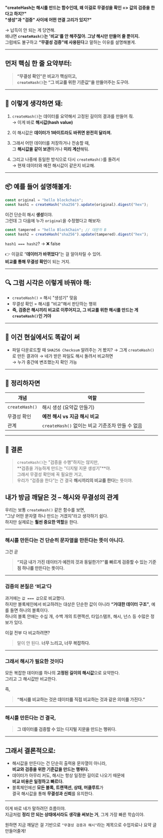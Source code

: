 **"createHash는 해시를 만드는 함수인데, 왜 이걸로 무결성을 확인 => 값의 검증을 한다고 하지?"**  
**"생성"과 "검증" 사이에 어떤 연결 고리가 있지?"**

→ 납득이 안 되는 게 당연해.  
왜냐면 **`createHash()`는 '비교'를 안 해주잖아. 그냥 해시만 만들어 줄 뿐이지.**  
그럼에도 불구하고 **“무결성 검증”에 사용된다**고 말하는 이유를 설명해볼게.

---

## 먼저 핵심 한 줄 요약부터:

> **“무결성 확인”은 비교가 핵심이고,  
> `createHash()`는 “그 비교를 위한 기준값”을 만들어주는 도구야.**

---

## 🧠 이렇게 생각하면 돼:

1. `createHash()`는 데이터를 요약해서 고정된 길이의 결과를 만들어 줘.  
   → 이게 바로 **해시값(hash value)**

2. 이 해시값은 **데이터가 1바이트라도 바뀌면 완전히 달라져.**

3. 그래서 어떤 데이터를 저장하거나 전송할 때,  
   그 **해시값을 같이 보관**하거나 **미리 계산**해둬.

4. 그리고 나중에 동일한 방식으로 다시 `createHash()`를 돌려서  
   → 현재 데이터와 예전 해시값이 같은지 비교해.

---

## 📦 예를 들어 설명해볼게:

```ts
const original = "hello blockchain";
const hash1 = createHash("sha256").update(original).digest("hex");
```

이건 단순히 해시 **생성**이야.  
그런데 그 다음에 누가 `original`을 수정했다고 해보자:

```ts
const tampered = "hello BlockChain"; // 대문자 B
const hash2 = createHash("sha256").update(tampered).digest("hex");
```

`hash1 === hash2`? → ❌ false

👉 이걸로 “**데이터가 바뀌었다**”는 걸 알아차릴 수 있어.  
**비교를 통해 무결성 확인**이 되는 거지.

---

## 🔍 그럼 시각은 이렇게 바꿔야 해:

- `createHash()` = 해시 "생성기" 맞음
- 무결성 확인 = 해시를 "비교"해서 판단하는 행위
- **즉, 검증은 해시끼리 비교로 이루어지고, 그 비교를 위한 해시를 만드는 게 `createHash()`인 거야**

---

## 🔐 이건 현실에서도 똑같이 써

- 파일 다운로드할 때 `SHA256 Checksum` 알려주는 거 봤지?
  → 그게 `createHash()`로 만든 결과야
  → 네가 받은 파일도 해시 돌려서 비교하면  
   → 누가 중간에 변조했는지 확인 가능

---

## 📌 정리하자면

| 개념           | 역할                                             |
| -------------- | ------------------------------------------------ |
| `createHash()` | 해시 생성 (요약값 만들기)                        |
| 무결성 확인    | **예전 해시 vs 지금 해시 비교**                  |
| 관계           | `createHash()` 없이는 비교 기준조차 만들 수 없음 |

---

## 🎯 결론

> `createHash()`는 "검증을 수행"하지는 않지만,  
> **검증을 가능하게 만드는 "디지털 지문 생성기"**야.  
> 그래서 무결성 확인에 꼭 필요한 거고,  
> 우리가 “검증을 한다”는 건 결국 **해시끼리의 비교를 한다**는 뜻이야.

## 내가 방금 깨달은 것 – 해시와 무결성의 관계

우리는 보통 `createHash()` 같은 함수를 보면,  
“그냥 어떤 문자열 하나 만드는 거겠지”라고 생각하기 쉽다.  
하지만 실제로는 **훨씬 중요한 역할**을 한다.

---

### **해시를 만든다는 건 단순히 문자열을 만든다는 뜻이 아니다.**

그건 곧

> **“지금 내가 가진 데이터가 예전의 것과 동일한가?”를 빠르게 검증할 수 있는 기준점 하나를 만든다는 뜻이다.**

---

### 검증의 본질은 ‘비교’다

과거에는 `값 === 값`으로 비교했다.  
하지만 블록체인에서 비교하려는 대상은 단순한 값이 아니라 **“거대한 데이터 구조”**, 예를 들면 하나의 블록이다.  
하나의 블록 안에는 수십 개, 수백 개의 트랜잭션, 타임스탬프, 해시, 넌스 등 수많은 정보가 있다.

이걸 전부 다 비교하려면?

> 말이 안 된다. **너무 느리고, 너무 복잡하다.**

---

### 그래서 해시가 필요한 것이다

모든 복잡한 데이터를 하나의 **고정된 길이의 해시값**으로 요약한다.  
그리고 그 해시값만 비교한다.

즉,

> **“해시를 비교하는 것은 데이터를 직접 비교하는 것과 같은 의미를 가진다.”**

---

### 해시를 만든다는 건 결국,

> **그 데이터를 검증할 수 있는 디지털 지문을 만드는 행위다.**

---

## 그래서 결론적으로:

- 해시값을 만든다는 건 단순히 출력용 문자열이 아니라,  
  **비교와 검증을 위한 기준값을 만드는 행위다.**
- 데이터가 아무리 커도, 해시는 항상 일정한 길이로 나오기 때문에  
  **비교 비용은 일정하고 빠르다.**
- 블록체인에선 **모든 블록, 트랜잭션, 상태, 머클루트**가  
  결국 해시값을 통해 **무결성과 신뢰**를 유지한다.

---

이게 바로 네가 말하려던 흐름이야.  
지금처럼 **정리 안 되는 상태에서라도 생각을 써보는 거**, 그게 가장 빠른 학습이야.

원하면 지금 깨달은 걸 기반으로 `"무결성 검증과 해시"`라는 제목으로 수업자료나 요약 글 만들어줄게!
